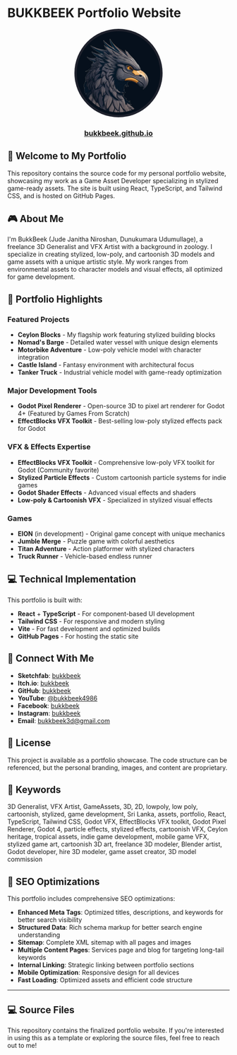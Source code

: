 # BUKKBEEK Portfolio Website

<div align="center">
  <img src="profile_picture.png" alt="BukkBeek Profile" width="200" style="border-radius: 50%;" />
  <h3><a href="https://bukkbeek.github.io">bukkbeek.github.io</a></h3>
</div>

## 👋 Welcome to My Portfolio

This repository contains the source code for my personal portfolio website, showcasing my work as a Game Asset Developer specializing in stylized game-ready assets. The site is built using React, TypeScript, and Tailwind CSS, and is hosted on GitHub Pages.

## 🎮 About Me

I'm BukkBeek (Jude Janitha Niroshan, Dunukumara Udumullage), a freelance 3D Generalist and VFX Artist with a background in zoology. I specialize in creating stylized, low-poly, and cartoonish 3D models and game assets with a unique artistic style. My work ranges from environmental assets to character models and visual effects, all optimized for game development.

## 🚀 Portfolio Highlights

### Featured Projects
- **Ceylon Blocks** - My flagship work featuring stylized building blocks
- **Nomad's Barge** - Detailed water vessel with unique design elements
- **Motorbike Adventure** - Low-poly vehicle model with character integration
- **Castle Island** - Fantasy environment with architectural focus
- **Tanker Truck** - Industrial vehicle model with game-ready optimization

### Major Development Tools
- **Godot Pixel Renderer** - Open-source 3D to pixel art renderer for Godot 4+ (Featured by Games From Scratch)
- **EffectBlocks VFX Toolkit** - Best-selling low-poly stylized effects pack for Godot

### VFX & Effects Expertise
- **EffectBlocks VFX Toolkit** - Comprehensive low-poly VFX toolkit for Godot (Community favorite)
- **Stylized Particle Effects** - Custom cartoonish particle systems for indie games
- **Godot Shader Effects** - Advanced visual effects and shaders
- **Low-poly & Cartoonish VFX** - Specialized in stylized visual effects

### Games
- **EION** (in development) - Original game concept with unique mechanics
- **Jumble Merge** - Puzzle game with colorful aesthetics
- **Titan Adventure** - Action platformer with stylized characters
- **Truck Runner** - Vehicle-based endless runner

## 💻 Technical Implementation

This portfolio is built with:
- **React** + **TypeScript** - For component-based UI development
- **Tailwind CSS** - For responsive and modern styling
- **Vite** - For fast development and optimized builds
- **GitHub Pages** - For hosting the static site

## 🔗 Connect With Me

- **Sketchfab**: [bukkbeek](https://sketchfab.com/bukkbeek)
- **Itch.io**: [bukkbeek](https://bukkbeek.itch.io/)
- **GitHub**: [bukkbeek](https://github.com/bukkbeek)
- **YouTube**: [@bukkbeek4986](https://www.youtube.com/@bukkbeek4986)
- **Facebook**: [bukkbeek](https://www.facebook.com/bukkbeek/)
- **Instagram**: [bukkbeek](https://www.instagram.com/bukkbeek/)
- **Email**: bukkbeek3d@gmail.com

## 📝 License

This project is available as a portfolio showcase. The code structure can be referenced, but the personal branding, images, and content are proprietary.

## 🔑 Keywords

3D Generalist, VFX Artist, GameAssets, 3D, 2D, lowpoly, low poly, cartoonish, stylized, game development, Sri Lanka, assets, portfolio, React, TypeScript, Tailwind CSS, Godot VFX, EffectBlocks VFX toolkit, Godot Pixel Renderer, Godot 4, particle effects, stylized effects, cartoonish VFX, Ceylon heritage, tropical assets, indie game development, mobile game VFX, stylized game art, cartoonish 3D art, freelance 3D modeler, Blender artist, Godot developer, hire 3D modeler, game asset creator, 3D model commission

## 🚀 SEO Optimizations

This portfolio includes comprehensive SEO optimizations:
- **Enhanced Meta Tags**: Optimized titles, descriptions, and keywords for better search visibility
- **Structured Data**: Rich schema markup for better search engine understanding
- **Sitemap**: Complete XML sitemap with all pages and images
- **Multiple Content Pages**: Services page and blog for targeting long-tail keywords
- **Internal Linking**: Strategic linking between portfolio sections
- **Mobile Optimization**: Responsive design for all devices
- **Fast Loading**: Optimized assets and efficient code structure

---

## 💻 Source Files

This repository contains the finalized portfolio website. If you're interested in using this as a template or exploring the source files, feel free to reach out to me!

